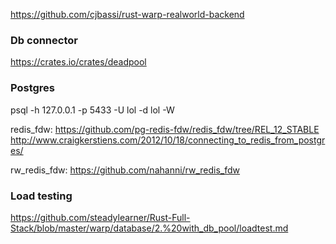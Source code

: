 https://github.com/cjbassi/rust-warp-realworld-backend


### Db connector

https://crates.io/crates/deadpool

### Postgres

psql -h 127.0.0.1 -p 5433 -U lol -d lol -W

redis_fdw: https://github.com/pg-redis-fdw/redis_fdw/tree/REL_12_STABLE
http://www.craigkerstiens.com/2012/10/18/connecting_to_redis_from_postgres/

rw_redis_fdw: https://github.com/nahanni/rw_redis_fdw

### Load testing

https://github.com/steadylearner/Rust-Full-Stack/blob/master/warp/database/2.%20with_db_pool/loadtest.md

